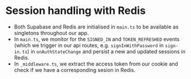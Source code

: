 # Session handling with Redis

- Both Supabase and Redis are initialised in `main.ts` to be available as
  singletons throughout our app.
- In `main.ts`, we monitor for the `SIGNED_IN` and `TOKEN_REFRESHED` events
  (which we trigger in our api routes, e.g. `signInWithPassword` in
  `sign-in.ts`) in `onAuthStateChange` and persist a new and updated sessions in
  Redis.
- In `_middleware.ts`, we extract the access token from our cookie and check if
  we have a corresponding sesion in Redis.
